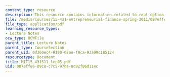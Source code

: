 ```yaml
---
content_type: resource
description: This resource contains information related to real option valuation.
file: /media/courses/15-431-entrepreneurial-finance-spring-2011/087effe609c8c7c597ba8c92f86d11ec_MIT15_431S11_lec05.pdf
file_type: application/pdf
learning_resource_types:
- Lecture Notes
ocw_type: OCWFile
parent_title: Lecture Notes
parent_type: CourseSection
parent_uid: 0d360ec4-9180-67ae-f9ca-93a99c185124
resourcetype: Document
title: MIT15_431S11_lec05.pdf
uid: 087effe6-09c8-c7c5-97ba-8c92f86d11ec
---
```

